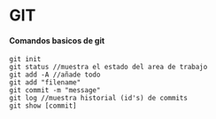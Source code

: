 # GIT
#### Comandos basicos de git
```
git init
git status //muestra el estado del area de trabajo
git add -A //añade todo
git add "filename"
git commit -m "message"
git log //muestra historial (id's) de commits
git show [commit]
```
